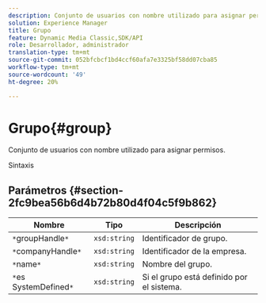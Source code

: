 ```yaml
---
description: Conjunto de usuarios con nombre utilizado para asignar permisos.
solution: Experience Manager
title: Grupo
feature: Dynamic Media Classic,SDK/API
role: Desarrollador, administrador
translation-type: tm+mt
source-git-commit: 052bfcbcf1bd4ccf60afa7e3325bf58dd07cba85
workflow-type: tm+mt
source-wordcount: '49'
ht-degree: 20%

---
```



# Grupo{#group}

Conjunto de usuarios con nombre utilizado para asignar permisos.

Sintaxis

## Parámetros {#section-2fc9bea56b6d4b72b80d4f04c5f9b862}

| Nombre | Tipo | Descripción |
|---|---|---|
| `*`groupHandle`*` | `xsd:string` | Identificador de grupo. |
| `*`companyHandle`*` | `xsd:string` | Identificador de la empresa. |
| `*`name`*` | `xsd:string` | Nombre del grupo. |
| `*`es SystemDefined`*` | `xsd:string` | Si el grupo está definido por el sistema. |

